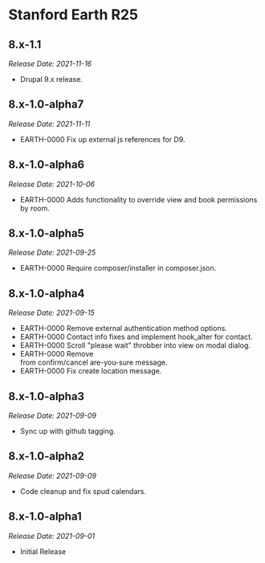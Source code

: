 # Stanford Earth R25

8.x-1.1
-------------------------------------------------------------------------
_Release Date: 2021-11-16_

- Drupal 9.x release.

8.x-1.0-alpha7
-------------------------------------------------------------------------
_Release Date: 2021-11-11_

- EARTH-0000 Fix up external js references for D9.

8.x-1.0-alpha6
-------------------------------------------------------------------------
_Release Date: 2021-10-06_

- EARTH-0000 Adds functionality to override view and book permissions by room.

8.x-1.0-alpha5
-------------------------------------------------------------------------
_Release Date: 2021-09-25_

- EARTH-0000 Require composer/installer in composer.json.

8.x-1.0-alpha4
-------------------------------------------------------------------------
_Release Date: 2021-09-15_

- EARTH-0000 Remove external authentication method options.
- EARTH-0000 Contact info fixes and implement hook_alter for contact.
- EARTH-0000 Scroll "please wait" throbber into view on modal dialog.
- EARTH-0000 Remove <br /> from confirm/cancel are-you-sure message.
- EARTH-0000 Fix create location message.

8.x-1.0-alpha3
--------------------------------------------------------------------------------
_Release Date: 2021-09-09_

- Sync up with github tagging.

8.x-1.0-alpha2
--------------------------------------------------------------------------------
_Release Date: 2021-09-09_

- Code cleanup and fix spud calendars.

8.x-1.0-alpha1
--------------------------------------------------------------------------------
_Release Date: 2021-09-01_

- Initial Release
